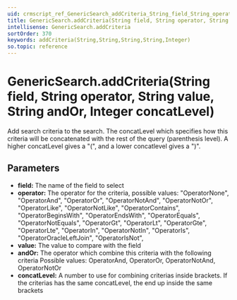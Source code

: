 ```yaml
---
uid: crmscript_ref_GenericSearch_addCriteria_String_field_String_operator_String_value_String_andOr_Integer_concatLevel
title: GenericSearch.addCriteria(String field, String operator, String value, String andOr, Integer concatLevel)
intellisense: GenericSearch.addCriteria
sortOrder: 370
keywords: addCriteria(String,String,String,String,Integer)
so.topic: reference
---
```


# GenericSearch.addCriteria(String field, String operator, String value, String andOr, Integer concatLevel)

Add search criteria to the search.
The concatLevel which specifies how this criteria will be concatenated with the rest of the query (parenthesis level).
A higher concatLevel gives a "(", and a lower concatlevel gives a ")".

## Parameters

* **field:** The name of the field to select
* **operator:** The operator for the criteria, possible values:
  "OperatorNone",
  "OperatorAnd",
  "OperatorOr",
  "OperatorNotAnd",
  "OperatorNotOr",
  "OperatorLike",
  "OperatorNotLike",
  "OperatorContains",
  "OperatorBeginsWith",
  "OperatorEndsWith",
  "OperatorEquals",
  "OperatorNotEquals",
  "OperatorGt",
  "OperatorLt",
  "OperatorGte",
  "OperatorLte",
  "OperatorIn",
  "OperatorNotIn",
  "OperatorIs",
  "OperatorOracleLeftJoin",
  "OperatorIsNot",
* **value:** The value to compare with the field
* **andOr:** The operator which combine this criteria with the following criteria
  Possible values:
  OperatorAnd, OperatorOr, OperatorNotAnd, OperatorNotOr
* **concatLevel:** A number to use for combining criterias inside brackets. If the criterias has the same concatLevel, the end up inside the same brackets

